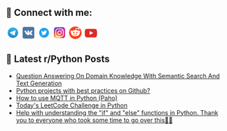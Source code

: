 ## 🔎 Connect with me:
[<img src="https://github.com/bullbesh/bullbesh/blob/main/images/Telegram.png" width="32" height="32" />](https://t.me/bullbesh)
[<img src="https://github.com/bullbesh/bullbesh/blob/main/images/VK.png" width="32" height="32" />](https://vk.com/bullbesh)
[<img src="https://github.com/bullbesh/bullbesh/blob/main/images/Twitter.png" width="32" height="32" />](https://twitter.com/bullbesh1)
[<img src="https://github.com/bullbesh/bullbesh/blob/main/images/Instagram.png" width="32" height="32" />](https://www.instagram.com/bullbesh)
[<img src="https://github.com/bullbesh/bullbesh/blob/main/images/Reddit.png" width="32" height="32" />](https://www.reddit.com/user/bullbesh)
[<img src="https://github.com/bullbesh/bullbesh/blob/main/images/YouTube.png" width="32" height="32" />](https://www.youtube.com/channel/UCtfjRs6uzgq5mfm8S06WTcg)

## 📕 Latest r/Python Posts
<!-- BLOG-POST-LIST:START -->
- [Question Answering On Domain Knowledge With Semantic Search And Text Generation](https://www.reddit.com/r/Python/comments/11214cr/question_answering_on_domain_knowledge_with/)
- [Python projects with best practices on Github?](https://www.reddit.com/r/Python/comments/111y9o2/python_projects_with_best_practices_on_github/)
- [How to use MQTT in Python &lpar;Paho&rpar;](https://www.reddit.com/r/Python/comments/111y7om/how_to_use_mqtt_in_python_paho/)
- [Today&#39;s LeetCode Challenge in Python](https://www.reddit.com/r/Python/comments/111x9cl/todays_leetcode_challenge_in_python/)
- [Help with understanding the &quot;if&quot; and &quot;else&quot; functions in Python. Thank you to everyone who took some time to go over this🫶🫶](https://www.reddit.com/r/Python/comments/111wgxe/help_with_understanding_the_if_and_else_functions/)
<!-- BLOG-POST-LIST:END -->
